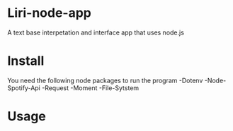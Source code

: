 # Liri-node-app

A text base interpetation and interface app that uses node.js 

# Install
You need the following node packages to run the program
-Dotenv
-Node-Spotify-Api
-Request
-Moment
-File-Sytstem

# Usage
